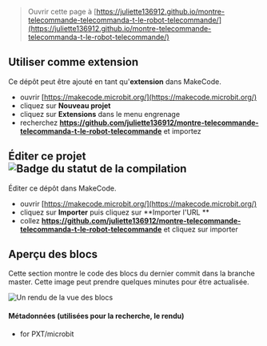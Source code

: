 
> Ouvrir cette page à [https://juliette136912.github.io/montre-telecommande-telecommanda-t-le-robot-telecommande/](https://juliette136912.github.io/montre-telecommande-telecommanda-t-le-robot-telecommande/)

## Utiliser comme extension

Ce dépôt peut être ajouté en tant qu'**extension** dans MakeCode.

* ouvrir [https://makecode.microbit.org/](https://makecode.microbit.org/)
* cliquez sur **Nouveau projet**
* cliquez sur **Extensions** dans le menu engrenage
* recherchez **https://github.com/juliette136912/montre-telecommande-telecommanda-t-le-robot-telecommande** et importez

## Éditer ce projet ![Badge du statut de la compilation](https://github.com/juliette136912/montre-telecommande-telecommanda-t-le-robot-telecommande/workflows/MakeCode/badge.svg)

Éditer ce dépôt dans MakeCode.

* ouvrir [https://makecode.microbit.org/](https://makecode.microbit.org/)
* cliquez sur **Importer** puis cliquez sur **Importer l'URL **
* collez **https://github.com/juliette136912/montre-telecommande-telecommanda-t-le-robot-telecommande** et cliquez sur importer

## Aperçu des blocs

Cette section montre le code des blocs du dernier commit dans la branche master.
Cette image peut prendre quelques minutes pour être actualisée.

![Un rendu de la vue des blocs](https://github.com/juliette136912/montre-telecommande-telecommanda-t-le-robot-telecommande/raw/master/.github/makecode/blocks.png)

#### Métadonnées (utilisées pour la recherche, le rendu)

* for PXT/microbit
<script src="https://makecode.com/gh-pages-embed.js"></script><script>makeCodeRender("{{ site.makecode.home_url }}", "{{ site.github.owner_name }}/{{ site.github.repository_name }}");</script>
